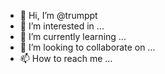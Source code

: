 - 👋 Hi, I’m @trumppt
- 👀 I’m interested in ...
- 🌱 I’m currently learning ...
- 💞️ I’m looking to collaborate on ...
- 📫 How to reach me ...

<!---
trumppt/trumppt is a ✨ special ✨ repository because its `README.md` (this file) appears on your GitHub profile.
You can click the Preview link to take a look at your changes.
--->

